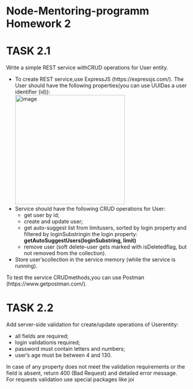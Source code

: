 
<p align="center">
  <h1>Node-Mentoring-programm Homework 2</h1>
</p>

# TASK 2.1
Write a simple REST service withCRUD operations for User entity.
<ul>
  <li>To create REST service,use ExpressJS (https://expressjs.com/). The User should have the following properties(you can use UUIDas a user identifier (id)): <br>
  <img width="293" alt="image" src="https://user-images.githubusercontent.com/48913019/197864044-a32d0147-e413-4778-a805-45eef2249de9.png">
  </li>
  <li>
    Service should have the following CRUD operations for User:
    <ul>
      <li>get user by id;</li>
      <li>create and update user;</li>
      <li>get auto-suggest list from limitusers, sorted by login property and filtered by loginSubstringin the login property: <strong>getAutoSuggestUsers(loginSubstring, limit)</strong></li>
      <li>remove user (soft delete–user gets marked with isDeletedflag, but not removed from the collection).</li>
    </ul>
  </li>
  <li>Store user’scollection in the service memory (while the service is running).</li>
</ul>
To test the service CRUDmethods,you can use Postman (https://www.getpostman.com/).

# TASK 2.2
Add server-side validation for create/update operations of Userentity: 
<ul>
  <li>all fields are required;</li>
  <li>login validationis required;</li>
  <li>password must contain letters and numbers;</li>
  <li>user’s age must be between 4 and 130.</li>
</ul>
In case of any property does not meet the validation requirements or the field is absent, return 400 (Bad Request) and detailed error message. <br>
For requests validation use special packages like joi 
